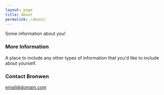```yaml
---
layout: page
title: About
permalink: /about/
---
```


Some information about you!

### More Information

A place to include any other types of information that you'd like to include about yourself.

### Contact Bronwen

[email@domain.com](mailto:email@domain.com)
